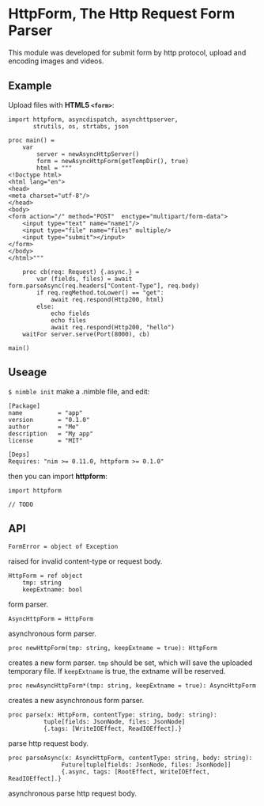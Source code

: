 HttpForm, The Http Request Form Parser
==========================================

This module was developed for submit form by http protocol, upload and encoding images and videos.

Example
--------

Upload files with **HTML5 `<form>`**:

```
import httpform, asyncdispatch, asynchttpserver,
       strutils, os, strtabs, json

proc main() =
    var
        server = newAsyncHttpServer()
        form = newAsyncHttpForm(getTempDir(), true)
        html = """
<!Doctype html>
<html lang="en">
<head>
<meta charset="utf-8"/>
</head>
<body>
<form action="/" method="POST"  enctype="multipart/form-data">
    <input type="text" name="name1"/>
    <input type="file" name="files" multiple/>
    <input type="submit"></input>
</form>
</body>
</html>"""

    proc cb(req: Request) {.async.} =
        var (fields, files) = await form.parseAsync(req.headers["Content-Type"], req.body)
        if req.reqMethod.toLower() == "get":
            await req.respond(Http200, html)
        else:
            echo fields
            echo files
            await req.respond(Http200, "hello")
    waitFor server.serve(Port(8000), cb)

main()
```

Useage
-------

`$ nimble init` make a .nimble file, and edit:

```
[Package]
name          = "app"
version       = "0.1.0"
author        = "Me"
description   = "My app"
license       = "MIT"

[Deps]
Requires: "nim >= 0.11.0, httpform >= 0.1.0"
```

then you can import **httpform**:

```
import httpform

// TODO
```

API
----

```
FormError = object of Exception
```

raised for invalid content-type or request body.

```
HttpForm = ref object
    tmp: string
    keepExtname: bool
```

form parser. 

```
AsyncHttpForm = HttpForm
```

asynchronous form parser.

```
proc newHttpForm(tmp: string, keepExtname = true): HttpForm
```

creates a new form parser. `tmp` should be set, which will save the uploaded temporary file. If `keepExtname` is true, the extname will be reserved.

```
proc newAsyncHttpForm*(tmp: string, keepExtname = true): AsyncHttpForm
```

creates a new asynchronous form parser.

```
proc parse(x: HttpForm, contentType: string, body: string):
          tuple[fields: JsonNode, files: JsonNode]
          {.tags: [WriteIOEffect, ReadIOEffect].}
```

parse http request body.

```
proc parseAsync(x: AsyncHttpForm, contentType: string, body: string):
               Future[tuple[fields: JsonNode, files: JsonNode]]
               {.async, tags: [RootEffect, WriteIOEffect, ReadIOEffect].}
```

asynchronous parse http request body.
